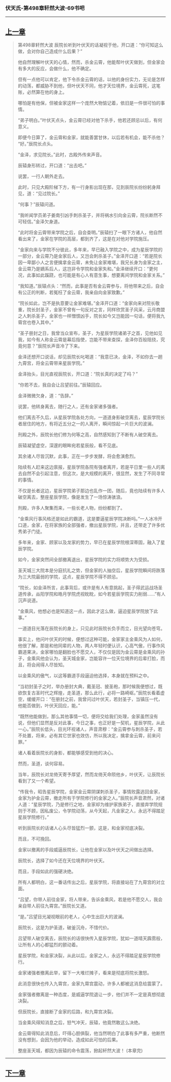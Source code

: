 ### 伏天氏-第498章轩然大波-69书吧

--------
[上一章](./738aa15f667f79e02611d430c499da0c.md)
--------


>
>
>
>第498章轩然大波
>辰院长听到叶伏天的话凝视于他，开口道：“你可知这么做，会对你自己造成什么后果？”
>
>他自然理解叶伏天的心情，然而，杀金云霄，他能帮叶伏天做到，但金家会有多大的反应，会做什么，他不确定。
>
>但有一点他可以肯定，他下令杀金云霄的话，以他的身份实力，无论是怎样的动荡，都威胁不到他，但叶伏天不同，他才天位境界，金云霄死，这笔账，必然算在他的身上。
>
>哪怕是有他保，但被金家这样一个庞然大物惦记着，依旧是一件很可怕的事情。
>
>“弟子明白。”叶伏天点头，金云霄已经对他下杀手，他若还顾忌以后，有何意义。
>
>即便今日算了，金云霄和金家，就能善罢甘休，以后若有机会，能不杀他？
>“好。”辰院长点头。
>
>“金泽，求见院长。”此时，古殿外传来声音。
>
>辰辕身形转过，开口道：“出去吧。”
>
>说罢，一行人朝外走去。
>
>此时，只见大殿阶梯下方，有一行身影出现在那，见到辰院长纷纷躬身拜见，道：“见过院长。”
>
>“何事？”辰辕问道。
>
>“我听闻学员弟子姜南引凶手刺杀圣子，并将祸水引向金云霄，院长断然不可轻信。”金泽欠身道。
>
>“此时将金云霄带来学院之后，自会查明。”辰辕扫了一眼下方诸人，他自然看出来了，金家在学院的高层，都到齐了，这是在对他对学院施压。
>
>“金家向来与学院不分彼此，多年来，早已融入学院之中，成为星辰学院的一部分，金云霄乃是金家后人，又岂会刺杀圣子。”金泽开口道：“若是院长因一卑鄙小人之言便擒拿金云霄，未免让金家难堪，我兄长身为金家之主，金云霄乃是嫡系后人，这岂非令学院和金家失和。”金泽继续开口：“更何况，此事如此蹊跷，也可能是有心人有意生事，想要离间学院和金家关系。”
>
>“我知道。”辰辕点头：“然而，此事是否有金云霄参与，将他带来之后，自会有公正的判断，若冤枉了金云霄，我亲自向金家致歉。”
>
>“院长如此，岂不是执意要让金家难堪。”金泽开口道：“金家向来对院长敬重，院长封圣子，金家不曾有一句反对之言，同样欣赏圣子风采，云月商盟之人刺杀圣子，金家也一样憎恨凶手，院长如今又岂能因一句话，便将我九霄宫也卷入其中。”
>
>“圣子册封之日，我曾当众宣布，圣子，为星辰学院诸弟子之首，见他如见我，如今有人称金云霄是幕后指使，岂能不带来查探，金泽你百般阻挠，究竟何意？”辰院长声音冷了下来。
>
>金泽还想开口说话，却见辰院长叱喝道：“我意已决，金泽，不如你去一趟九霄宫，将金云霄带来星辰学院。”
>
>金泽抬头，目光直视辰院长，开口道：“院长真的决定了吗？”
>
>“你若不去，我自会让吕望前往。”辰辕回应。
>
>金泽微微欠身，道：“告辞。”
>
>说罢，他转身离去，随行之人，还有金家诸多强者。
>
>他们离去不久后，从星辰学院各处方向，一道道身影破空离去，星辰学院长者居住的地方，有将近五分之一的人离开，瞬间惊起一片巨大的波澜。
>
>刑殿之外，辰院长他们修为何等之高，自然感知到了不断有人破空离去。
>
>辰辕凝望虚空，深邃的眼眸宛若星辰般，看不见底。
>
>其余诸人尽皆沉默，此事，正在一步步发酵，将会愈演愈烈。
>
>陆续有人赶来这边禀报，星辰学院各院有强者离开，若是平日里一些人的离去自然不会引起注意，但这次，是大规模的离开，很显然，发生了不同寻常的事情。
>
>不仅是长者这边，星辰学院弟子那边也乱作一团，随后，竟也陆续有许多人破空离去，整座星辰学院，像是发生了一场惊涛骇浪。
>
>刑殿，许多人聚集而来，一些长老人物，纷纷都到了。
>
>“金乘风行事风格还是如此的霸道，这是要逼星辰学院决断吗。”一人冰冷开口道，金家，在将家族的全部强者，撤出星辰学院，并且，还带走了许多优秀弟子门徒。
>
>多年来，金家、顾家以及龙家的势力，早已在星辰学院根深蒂固，融入了星辰学院。
>
>如今，金家突然间全部撤离退出，星辰学院的实力将顺势大为受损。
>
>圣天城三大院本是分庭抗礼之势，但金家的人抽空后，星辰学院瞬间将跌落为三大院最弱的学院，这点，星辰学院不得不顾忌。
>
>“院长，如金泽所言，此事背后，或许是有人有意挑起，圣子得武运战场圣道传承，焱阳学院和皓月学院虎视眈眈，如今若星辰学院实力削弱……”有人沉声说道。
>
>“金乘风，他想必也是知道这一点，因此才这么做，逼迫星辰学院放下此事。”
>
>一道道目光落在辰院长的身上，只见此时辰院长负手而立，目光望向苍穹。
>
>事实上，他问叶伏天的时候，便想过这种可能，金家家主金乘风为人如何，他很了解，那是和他同辈的人物，两人年轻时便认识，心高气傲，行事作风霸道果决，金家哪怕是翻脸也不愿交人，不仅仅是因为金云霄是金乘风的孙子，金乘风他会认为，圣天城金家，岂能容许一位天位境界的后辈打脸，而且，将会闹得人尽皆知。
>
>以金乘风的傲气，以这等霸道手段逼迫他选择，本身就在预料之中。
>
>“当初封圣子之时，举办册封大典，戴圣冠、披圣袍，那时候我便想过，既欲恢复古圣时代之辉煌，走圣道，那么此行，必将一路崎岖。”辰院长看着虚空，缓缓开口：“在册封之前，我曾问过叶伏天，若封圣子，当镇压一代，他能否做到，叶伏天回应，能。”
>
>“既然他能做到，那么其他事情一切，便将交给我们处理，金家虽然没有说，但他们显然是反对此事，今日之事，也正好是一契机，星辰学院，从此一心。”辰院长低头，目光环视诸人，声音肃穆：“金云霄参与刺杀圣子，若不处置，将来，必有其它世家也效仿，所以我决定，擒拿金云霄，前来问罪。”
>
>诸人看着辰院长的身影，都能够感受到他的决心。
>
>然而，圣道，谈何容易。
>
>当年，辰院长对龙倚天寄予厚望，然而龙倚天命陨他乡，叶伏天，让辰院长看到了又一个希望。
>
>“传我令，昭告星辰学院，金家金云霄阴谋刺杀圣子，事情败露逃回金家，金家为护金云霄，撤走所有于学院修行的金家之人。”辰院长声音肃然，对诸人道：“星辰学院，乃是修行之地，金家却为维护家族弟子，直接弃学院规则于不顾，因私废公，令学院动荡，从今天起，凡金家之人，永远不得踏足星辰学院修行。”
>
>听到辰院长的话诸人心头尽皆猛烈一颤，这是，和金家彻底决裂。
>
>而且，不可挽回。
>
>金家以撤离的手段威逼辰院长，让他在金家以及叶伏天之间做出选择。
>
>辰院长，选择了如今还在天位境界的叶伏天。
>
>而且，手段如此的强硬决绝。
>
>所有人都明白，这一番话传出之后，星辰学院，将直接站在了九霄宫的对立面。
>
>“吕望，你带人前往金家，将人带来，告诉金乘风，若是他不愿交人，我会亲自带人前往九霄宫。”辰院长又道。
>
>“是。”吕望目光凝视眼前的老人，心中生出巨大的波澜。
>
>辰院长，这是为护圣道，破釜沉舟，不惜代价。
>
>吕望带人破空离去，辰院长的话很快传入星辰学院，犹如一道晴天霹雳般，让所有人的心都猛烈的颤动着。
>
>星辰学院，和金家决裂，从此以后，金家之人，永远不得踏足星辰学院修行。
>
>金家诸强者撤离此举，留下一大堆烂摊子，看来是彻底将院长激怒。
>
>此消息很快也传入九霄宫，金家九霄宫震动，许多人都被这消息给震蒙了。
>
>金家强者撤离是一种态度，是威逼学院退让一步，他们并不一定是真想彻底决裂。
>
>但辰院长，直接断了金家的后路，和九霄宫决裂。
>
>当金乘风得知消息之后，怒气冲天，辰辕，他竟然敢这么决绝。
>
>金云霄得知此消息后，吓得心胆俱裂，他当然明白了此事有多严重，他断然没有想到，会因为他的举动，造成如此可怕的后果。
>
>整座圣天城，都因为辰辕的命令震荡，掀起轩然大波！
>(本章完)
>
>

--------
[下一章](./8a7c4b58b407740df48a2b91861194f0.md)
--------
